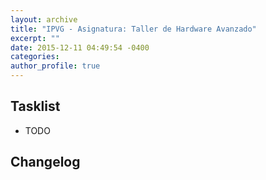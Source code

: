```yaml
---
layout: archive
title: "IPVG - Asignatura: Taller de Hardware Avanzado"
excerpt: ""
date: 2015-12-11 04:49:54 -0400
categories: 
author_profile: true
---
```


## Tasklist

- TODO

## Changelog

